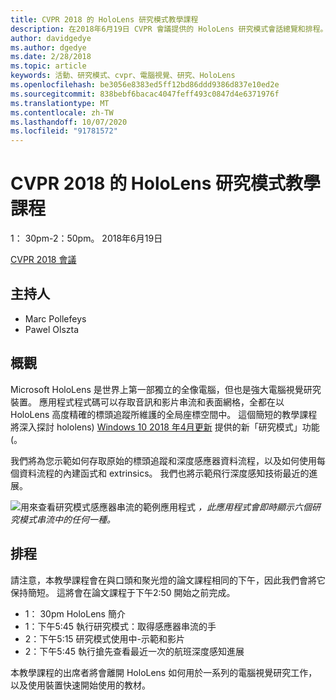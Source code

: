 ```yaml
---
title: CVPR 2018 的 HoloLens 研究模式教學課程
description: 在2018年6月19日 CVPR 會議提供的 HoloLens 研究模式會話總覽和排程。
author: davidgedye
ms.author: dgedye
ms.date: 2/28/2018
ms.topic: article
keywords: 活動、研究模式、cvpr、電腦視覺、研究、HoloLens
ms.openlocfilehash: be3056e8383ed5ff12bd86ddd9386d837e10ed2e
ms.sourcegitcommit: 838bebf6bacac4047feff493c0847d4e6371976f
ms.translationtype: MT
ms.contentlocale: zh-TW
ms.lasthandoff: 10/07/2020
ms.locfileid: "91781572"
---
```

# <a name="hololens-research-mode-tutorial-at-cvpr-2018"></a>CVPR 2018 的 HoloLens 研究模式教學課程
1： 30pm-2：50pm。 2018年6月19日

[CVPR 2018 會議](https://cvpr2018.thecvf.com/)

## <a name="presenters"></a>主持人
* Marc Pollefeys
* Pawel Olszta

## <a name="overview"></a>概觀
Microsoft HoloLens 是世界上第一部獨立的全像電腦，但也是強大電腦視覺研究裝置。
應用程式程式碼可以存取音訊和影片串流和表面網格，全都在以 HoloLens 高度精確的標頭追蹤所維護的全局座標空間中。 這個簡短的教學課程將深入探討 hololens) [Windows 10 2018 年4月更新](https://docs.microsoft.com/windows/mixed-reality/enthusiast-guide/release-notes-april-2018) 提供的新「研究模式」功能 (。

我們將為您示範如何存取原始的標頭追蹤和深度感應器資料流程，以及如何使用每個資料流程的內建函式和 extrinsics。  我們也將示範飛行深度感知技術最近的進展。

![用來查看研究模式感應器串流的範例應用程式 ](../develop/platform-capabilities-and-apis/images/sensor-stream-viewer.jpg)
 *，此應用程式會即時顯示六個研究模式串流中的任何一種。*

## <a name="schedule"></a>排程
請注意，本教學課程會在與口頭和聚光燈的論文課程相同的下午，因此我們會將它保持簡短。
這將會在論文課程于下午2:50 開始之前完成。

- 1： 30pm HoloLens 簡介 
- 1：下午5:45 執行研究模式：取得感應器串流的手 
- 2：下午5:15 研究模式使用中-示範和影片 
- 2：下午5:45 執行搶先查看最近一次的航班深度感知進展 

本教學課程的出席者將會離開 HoloLens 如何用於一系列的電腦視覺研究工作，以及使用裝置快速開始使用的教材。
